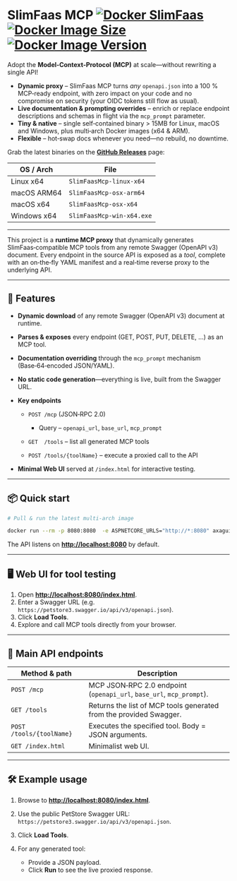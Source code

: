 ﻿# SlimFaas MCP [![Docker SlimFaas](https://img.shields.io/docker/pulls/axaguildev/slimfaas-mcp.svg?label=docker+pull+slimfaas-mcp)](https://hub.docker.com/r/axaguildev/slimfaas-mcp/builds) [![Docker Image Size](https://img.shields.io/docker/image-size/axaguildev/slimfaas-mcp?label=image+size+slimfaas-mcp)](https://hub.docker.com/r/axaguildev/slimfaas/builds) [![Docker Image Version](https://img.shields.io/docker/v/axaguildev/slimfaas-mcp?sort=semver&label=latest+version+slimfaas-mcp)](https://hub.docker.com/r/axaguildev/slimfaas-mcp/builds)

Adopt the **Model‑Context‑Protocol (MCP)** at scale—without rewriting a single API!

* **Dynamic proxy** – SlimFaas MCP turns *any* `openapi.json` into a 100 % MCP‑ready endpoint, with zero impact on your code and no compromise on security (your OIDC tokens still flow as usual).
* **Live documentation & prompting overrides** – enrich or replace endpoint descriptions and schemas in flight via the `mcp_prompt` parameter.
* **Tiny & native** – single self‑contained binary > 15MB for Linux, macOS and Windows, plus multi‑arch Docker images (x64 & ARM).
* **Flexible** – hot‑swap docs whenever you need—no rebuild, no downtime.

Grab the latest binaries on the **[GitHub Releases](https://github.com/SlimPlanet/SlimFaas/releases)** page:

| OS / Arch   | File                      |
| ----------- | ------------------------- |
| Linux x64   | `SlimFaasMcp-linux-x64`   |
| macOS ARM64 | `SlimFaasMcp-osx-arm64`   |
| macOS x64   | `SlimFaasMcp-osx-x64`     |
| Windows x64 | `SlimFaasMcp-win-x64.exe` |

---

This project is a **runtime MCP proxy** that dynamically generates SlimFaas‑compatible MCP tools from any remote Swagger (OpenAPI v3) document. Every endpoint in the source API is exposed as a *tool*, complete with an on‑the‑fly YAML manifest and a real‑time reverse proxy to the underlying API.

---

## 🚀 Features

* **Dynamic download** of any remote Swagger (OpenAPI v3) document at runtime.
* **Parses & exposes** every endpoint (GET, POST, PUT, DELETE, …) as an MCP tool.
* **Documentation overriding** through the `mcp_prompt` mechanism (Base‑64‑encoded JSON/YAML).
* **No static code generation**—everything is live, built from the Swagger URL.
* **Key endpoints**

    * `POST /mcp` (JSON‑RPC 2.0)

        * Query – `openapi_url`, `base_url`, `mcp_prompt`
    * `GET  /tools` – list all generated MCP tools
    * `POST /tools/{toolName}` – execute a proxied call to the API
* **Minimal Web UI** served at `/index.html` for interactive testing.

---

## 📦 Quick start

```bash
# Pull & run the latest multi‑arch image

docker run --rm -p 8080:8080  -e ASPNETCORE_URLS="http://*:8080" axaguildev/slimfaas-mcp:latest
```

The API listens on **[http://localhost:8080](http://localhost:8080)** by default.

---

## 🖥️ Web UI for tool testing

1. Open **[http://localhost:8080/index.html](http://localhost:8080/index.html)**.
2. Enter a Swagger URL (e.g. `https://petstore3.swagger.io/api/v3/openapi.json`).
3. Click **Load Tools**.
4. Explore and call MCP tools directly from your browser.

---

## 📖 Main API endpoints

| Method & path            | Description                                                          |
| ------------------------ | -------------------------------------------------------------------- |
| `POST /mcp`              | MCP JSON‑RPC 2.0 endpoint (`openapi_url`, `base_url`, `mcp_prompt`). |
| `GET /tools`             | Returns the list of MCP tools generated from the provided Swagger.   |
| `POST /tools/{toolName}` | Executes the specified tool. Body = JSON arguments.                  |
| `GET /index.html`        | Minimalist web UI.                                                   |

---

## 🛠️ Example usage

1. Browse to **[http://localhost:8080/index.html](http://localhost:8080/index.html)**.
2. Use the public PetStore Swagger URL: `https://petstore3.swagger.io/api/v3/openapi.json`.
3. Click **Load Tools**.
4. For any generated tool:

    * Provide a JSON payload.
    * Click **Run** to see the live proxied response.

